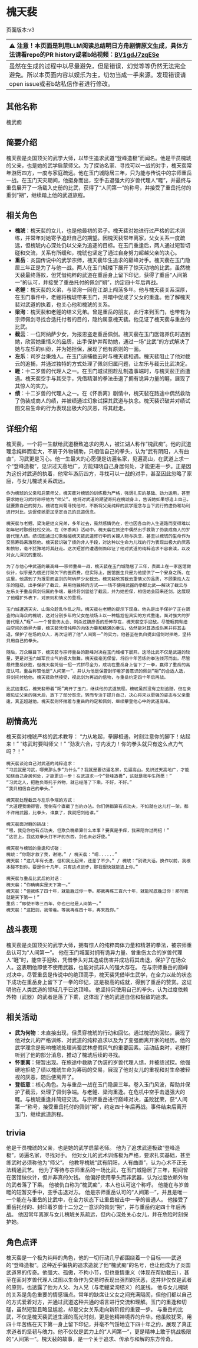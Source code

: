 # 槐天裴
页面版本:v3
 

| :warning: 注意！本页面是利用LLM阅读总结明日方舟剧情原文生成，具体方法请看repo的PR history或者b站视频：[BV1gdJ7zqESe](https://www.bilibili.com/video/BV1gdJ7zqESe/)         |
|:----------------------------|
| 虽然在生成的过程中以尽量避免，但是错误，幻觉等等仍然无法完全避免。所以本页面内容以娱乐为主，切勿当成一手来源。发现错误请open issue或者b站私信作者进行修改。|



## 其他名称
槐武痴
## 简要介绍
槐天裴是炎国顶尖的武学大师，以毕生追求武道“登峰造极”而闻名。他是干员槐琥的父亲，也是她的武学启蒙师父。为了探访名家、寻找可以一战的对手，槐天裴常年游历四方，一度与家庭疏远。他在玉门城隐居三年，只为能与传说中的宗师重岳一战。在玉门天灾期间，他挺身而出，空手击退强大的岁兽代理人“睚”，并最终与重岳展开了一场载入史册的比武，获得了“人间第一”的称号，并接受了重岳托付的重剑“朔”，继续踏上他的武道旅程。
## 相关角色
-   **槐琥**：槐天裴的女儿，也是他最初的弟子。槐天裴对她进行过严格的武术训练，并常年对她寄予追赶自己的期望。因槐天裴常年离家，父女关系一度疏远，但槐琥内心深处仍以父亲为追逐的目标。在玉门重逢后，两人通过短暂切磋和交流，关系有所缓和，槐琥也坚定了通过自身努力超越父亲的决心。
-   **重岳**：炎国传说中的武学宗师，槐天裴毕生追求的巅峰对手。槐天裴在玉门隐居三年正是为了与他一战。两人在玉门城楼下展开了惊天动地的比武，虽然槐天裴最终落败，但凭借纯粹的武道在重岳身上留下印记，获得了重岳“人间第一”的认可，并接受了重岳托付的佩剑“朔”，约定四十年后再战。
-   **老鲤**：槐天裴的义弟，与梁洵一同在江湖上闯荡多年。他与槐天裴关系深厚，在玉门事件中，老鲤将槐琥带来玉门，并暗中促成了父女的重逢。他了解槐天裴对武道的执着，也关心他和槐琥的关系。
-   **梁洵**：槐天裴和老鲤的结义兄弟。曾是重岳的朋友，此行来到玉门，也带有为宗师佩剑寻找合适托付者的目的，隐约属意槐天裴。他见证了槐天裴与重岳的比武。
-   **截云**：一位阿纳萨少女，为报恩盗走重岳佩剑。槐天裴在玉门医馆养伤时遇到她，欣赏她重情义的品质，出手保护并帮助她，通过一场“比武”的方式解决了她与左乐的纠纷，并为她担保，展现了他有原则的一面。
-   **左乐**：司岁台秉烛人。在玉门追捕截云时与槐天裴相遇。槐天裴阻止了他对截云的追捕，并通过独特的方式处理了佩剑归属问题，让左乐与截云比武决定。
-   **睚**：十二岁兽的代理人之一。在玉门城试图趁乱制造事端时，与槐天裴正面遭遇。槐天裴空手与其交手，凭借精湛的拳法击退了拥有诡异力量的睚，展现了其惊人的实力。
-   **绩**：十二岁兽的代理人之一。在《怀黍离》剧情中，槐天裴在路途中偶然救助了伪装成商人的绩，并被绩通过幻象试探其武道与执念。槐天裴识破并对绩试图交易生命的行为表现出极大的厌恶，将其赶走。
## 详细介绍
槐天裴，一个将一生献给武道极致追求的男人，被江湖人称作“槐武痴”。他的武道理念纯粹而宏大，不屑于外物辅助，只相信自己的拳头，认为“武有阴阳，人有曲直”，习武更是习心。他一生最大的心愿便是访遍名家，见遍高山，在武道上求一个“登峰造极”，见识过天高地广，方能知晓自己身居何处，才能更进一步。正是因为这份对武道的执着，他常年游历四方，寻找可以一战的对手，甚至因此忽略了家庭，与女儿槐琥关系疏远。

    作为槐琥的父亲和启蒙师父，槐天裴对槐琥的训练极为严格，强调扎实的基础、劲力运用，甚至要求她在习武时称呼他为“师父”。他将对武道的期望寄托在槐琥身上，告诉她如果想追上自己，就要靠自己的努力。槐琥在尚蜀寻找他时，不断将父亲纯粹的武学理念与当下武行的虚伪和功利进行对比，这促使她更加坚定自己的武道信念。

    槐天裴与老鲤、梁洵是结义兄弟，多年过去，虽然感情仍在，但也因各自的人生道路而变得难以如年轻时那般轻松交流。在《怀黍离》活动中，槐天裴在旅途中偶然出手救助了伪装成商人的岁兽代理人绩。绩试图通过幻象触碰槐天裴武道修行中的关键人物与执念，甚至以槐琥的生命作为交易筹码来激怒他。槐天裴识破了绩的非人手段，对这种以生命为儿戏的行为表现出极大的厌恶和愤怒，毫不犹豫地将其赶走。这次短暂的遭遇侧面印证了他对武道的纯粹追求不容亵渎，以及对女儿深沉的重视。

    为了与他心中武道的最高峰——宗师重岳一战，槐天裴在玉门城隐居了三年，表面上在一家医馆做伙计，似乎是为偿还打架欠下的医药费，但实际上，医馆医生只是为他提供了一个安身之所。在这里，他遇到了为报恩而盗剑的阿纳萨少女截云。槐天裴欣赏截云重情义的品质，不顾秉烛人左乐的阻挠，出手保护了截云，并用他独特的方式——一场不使用武器的拳脚比武——解决了截云与左乐关于重岳佩剑归属的争端，最终将剑留给了截云，并为她担保，相信她会回来还剑。这展现了他粗犷外表下，对原则和情义的重视。

    玉门城遭遇天灾、山海众趁乱作乱之际，槐天裴在老鲤的提示下现身。他先是出手保护了正在调查的山海众的槐琥，这对分别多年的父女在战场上以一种尴尬但真实的方式重逢。面对强大的岁兽代理人“睚”——一个曾重伤太合、刺杀过魏彦吾的恐怖存在，槐天裴空手迎敌。尽管睚拥有扭曲空间的诡异力量，槐天裴凭借纯粹的肉体力量和精湛的拳法，依然能对其造成伤害并将其击退，保护了在场的众人，再次证明了他“人间第一”的实力。他甚至在仇白提出借剑时拒绝，坚持只用自己的拳头。

    随后，万众瞩目下，槐天裴与宗师重岳的巅峰对决在玉门城楼下展开。这场比武不仅是武道的较量，更是对玉门城军民士气的极大鼓舞。槐天裴毫无保留，将四十年苦练的拳法倾泻而出。尽管最终重岳获胜，但槐天裴凭借一招一式拼尽全力，成功在重岳身上留下了一拳，赢得了重岳的高度认可。重岳称赞他是“人间第一”，并认为他是保管封印着岁兽意识的佩剑“朔”的合适人选，将剑托付给他。槐天裴欣然接受，视此剑为再战的信物，与重岳约定四十年后再战。

    比武结束后，槐天裴带着“朔”离开了玉门，继续他的武道旅程。槐琥虽然没有立刻追随，但在亲眼见证父亲的强大后，放下了部分怨念，转而专注于提升自己，决心将来以更强的姿态与父亲重逢，真正超越他。槐天裴则怀揣着与重岳的约定和佩剑，继续攀登他心中的武道高峰。
## 剧情高光
槐天裴对槐琥严格的武术教导：
    “力从地起，拳脚相通，时刻注意你的脚下！站起来！”
    “练武时要叫师父！”
    “劲发六合，寸内发力！你的拳头就只有这么点力气吗？！”

    槐天裴谈论自己对武道的纯粹追求：
    “习武就是习武，哪来那么多“为什么”？我就是要访遍名家，见遍高山。见识过天高地广，才能知晓自己身居何处，才能更进一步！在武道求一个“登峰造极”，这就是我毕生所愿！”
    “习武之人，把胜负寄托于外物，就已经落了下乘。不好，不好。”
    “我只相信自己的拳头。”

    槐天裴处理截云与左乐争端的方式：
    “大道理我懒得管，我倒有个直截了当的办法。你们俩都算有点功夫，不如就在这儿打一架。都不许用武器，比拳头，谁赢了，我就把剑给谁。”

    槐天裴面对睚的挑战：
    “喂，我见你也有点功夫，但欺负晚辈算什么本事？要真是手痒，我来陪你过两招！”
    “这世上，我这双拳头打不坏的东西，剑也未必好使。”

    槐天裴与槐琥的重逢和切磋：
    槐琥：“你刚才救了我，谢谢。” / 槐天裴：“嗯......”
    槐天裴：“这几年有长进，但和我比起来，还差了不少。” / 槐琥：“别说大话。换作以前，我根本碰不到你。要是你十几年，只有这点进步，那我很快就能追上你。”

    槐天裴与重岳比武后的对话：
    槐天裴：“你确确实是天下第一。”
    槐天裴：“但我练了四十年，就能胜过你一拳。那我再练三百六十年，就能彻底胜过你！那时我就是天下第一！”
    重岳：“即使不等三百年，你也已经是人间第一。”
    槐天裴：“这把剑，我带着。等我再练四十年，再来找你。”
## 战斗表现
槐天裴是炎国顶尖的武学大师，拥有惊人的纯粹肉体力量和精湛的拳法，被宗师重岳认可为“人间第一”。
    他在玉门城面对拥有诡异力量、曾重伤太合的岁兽代理人“睚”时，能空手迎敌，凭借拳头对其造成伤害并成功将其击退，保护了在场众人。这表明他即使不使用武器，也能对抗非人的强大存在。
    在与宗师重岳的巅峰对决中，尽管重岳是传说中的绝顶高手，槐天裴凭借毕生武学，在全力以赴的状态下成功在重岳身上留下了一拳的印记，这是极高的成就，得到了重岳的赞赏。这证明他在人类武道的领域几乎已达顶峰。
    他坚持只使用自己的拳头，认为过度依赖外物（武器）的武者是落了下乘，这体现了他的武道自信和极致的追求。
## 相关活动
-   **武为何物**：未直接出现，但贯穿槐琥的行动和回忆。通过槐琥的回忆，展现了他对女儿的严格训练、对武道的纯粹追求以及为了变强而离开家的经历。他的武学理念是影响槐琥处理尚蜀武林虚假风气的重要因素。活动结束时，老鲤打听到了他的部分消息，推动了槐琥后续的寻找。
-   **怀黍离**：短暂出现。在旅途中救助了伪装的岁兽代理人绩，并被绩试探。他强硬地拒绝了绩以槐琥生命为筹码的交易，展现了他对女儿的重视和对生命被轻视的厌恶，随后便离开了。
-   **登临意**：核心角色。为与重岳一战在玉门隐居三年。卷入玉门风波，帮助并保护了截云，处理了佩剑争端。与老鲤、梁洵重逢。在危机中空手击退强大的睚。与槐琥重逢并简短交流。与宗师重岳进行巅峰对决，虽败犹荣，获“人间第一”称号，接受重岳托付的佩剑“朔”，约定四十年后再战。事件结束后离开玉门，继续武道旅程。
## trivia
他是干员槐琥的父亲，也是她的武学启蒙老师。
    他为了追求武道极致“登峰造极”，访遍名家，寻找对手。
    他对女儿的武术训练极为严格，要求扎实基础，甚至练武时必须称他为“师父”。
    他教导槐琥“武有阴阳，人有曲直”，认为心术不正无法精通武艺。
    他为了等待与宗师重岳的一场比武，在玉门城隐居了三年，期间曾在医馆做伙计，但并非真的欠钱。
    他偏好使用拳头而非武器，认为过度依赖外物的武者落了下乘。
    他被仇白称为“槐武痴”，本人也认可这个称呼。
    他能在与岁兽睚的短暂交手中，空手击退对方。
    他是宗师重岳认可的“人间第一”，并且是唯一一个能在与重岳的比武中，在全力状态下让重岳被击中一拳的普通人。
    他接受了重岳托付的、封印着岁兽十二分之一意识的佩剑“朔”，并与重岳约定四十年后再战。
    他因常年离家与女儿槐琥关系疏远，但内心深处关心女儿，并在危险时刻保护她。
## 角色点评
槐天裴是一个极为纯粹的角色，他的一切行动几乎都围绕着一个目标——武道的“登峰造极”。这种近乎偏执的追求造就了他“槐武痴”的名号，也让他成为了炎国武道界的传奇。他强大、孤傲，不拘小节，但也重情重义（体现在帮助截云），甚至在面对岁兽代理人试图以生命作为交易时表现出强烈的厌恶，这并非仅仅是武者的原则，也透露了他为人父、为人兄（与老鲤梁洵结义）的底线。
    他与女儿槐琥的关系是角色重要的情感锚点。常年的缺席让父女之间充满隔阂，但他们都以自己的方式爱着对方，并通过武道这种共通的语言进行交流和理解。玉门的重逢和切磋，虽然短暂且略显尴尬，却是父女关系走向新阶段的重要一步。
    与重岳的比武，不仅是槐天裴武道生涯的高光时刻，更是他精神境界的升华。他虽败犹荣，用四十年苦练在天下第一身上留下印记，并毫不气馁地立下四十年之约，展现了真正求道者的坚韧与魄力。他不仅仅是武力上的“人间第一”，更是精神上敢于挑战极限的“人间第一”。槐天裴的故事，是一个关于追求、传承与和解的东方传奇。